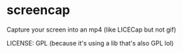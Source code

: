 # screencap
Capture your screen into an mp4 (like LICECap but not gif)

LICENSE: GPL (because it's using a lib that's also GPL lol)
